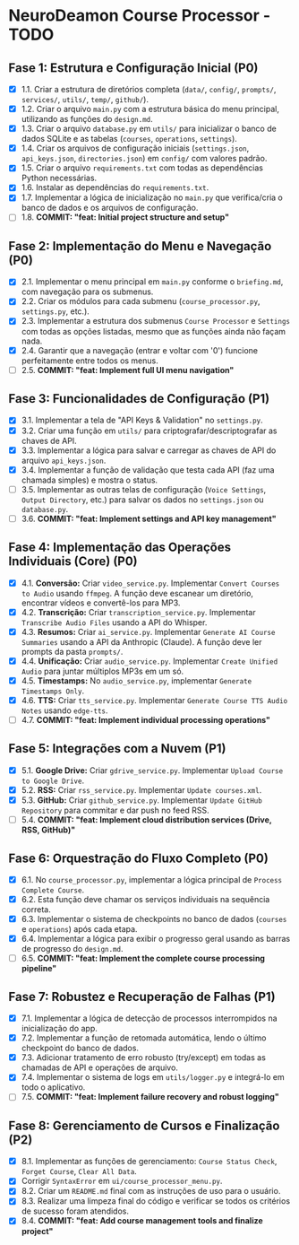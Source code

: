 # NeuroDeamon Course Processor - TODO

## Fase 1: Estrutura e Configuração Inicial (P0)

- [x] 1.1. Criar a estrutura de diretórios completa (`data/`, `config/`, `prompts/`, `services/`, `utils/`, `temp/`, `github/`).
- [x] 1.2. Criar o arquivo `main.py` com a estrutura básica do menu principal, utilizando as funções do `design.md`.
- [x] 1.3. Criar o arquivo `database.py` em `utils/` para inicializar o banco de dados SQLite e as tabelas (`courses`, `operations`, `settings`).
- [x] 1.4. Criar os arquivos de configuração iniciais (`settings.json`, `api_keys.json`, `directories.json`) em `config/` com valores padrão.
- [x] 1.5. Criar o arquivo `requirements.txt` com todas as dependências Python necessárias.
- [x] 1.6. Instalar as dependências do `requirements.txt`.
- [x] 1.7. Implementar a lógica de inicialização no `main.py` que verifica/cria o banco de dados e os arquivos de configuração.
- [ ] 1.8. **COMMIT: "feat: Initial project structure and setup"**

## Fase 2: Implementação do Menu e Navegação (P0)

- [x] 2.1. Implementar o menu principal em `main.py` conforme o `briefing.md`, com navegação para os submenus.
- [x] 2.2. Criar os módulos para cada submenu (`course_processor.py`, `settings.py`, etc.).
- [x] 2.3. Implementar a estrutura dos submenus `Course Processor` e `Settings` com todas as opções listadas, mesmo que as funções ainda não façam nada.
- [x] 2.4. Garantir que a navegação (entrar e voltar com '0') funcione perfeitamente entre todos os menus.
- [ ] 2.5. **COMMIT: "feat: Implement full UI menu navigation"**

## Fase 3: Funcionalidades de Configuração (P1)

- [x] 3.1. Implementar a tela de "API Keys & Validation" no `settings.py`.
- [x] 3.2. Criar uma função em `utils/` para criptografar/descriptografar as chaves de API.
- [x] 3.3. Implementar a lógica para salvar e carregar as chaves de API do arquivo `api_keys.json`.
- [x] 3.4. Implementar a função de validação que testa cada API (faz uma chamada simples) e mostra o status.
- [ ] 3.5. Implementar as outras telas de configuração (`Voice Settings`, `Output Directory`, etc.) para salvar os dados no `settings.json` ou `database.py`.
- [ ] 3.6. **COMMIT: "feat: Implement settings and API key management"**

## Fase 4: Implementação das Operações Individuais (Core) (P0)

- [x] 4.1. **Conversão:** Criar `video_service.py`. Implementar `Convert Courses to Audio` usando `ffmpeg`. A função deve escanear um diretório, encontrar vídeos e convertê-los para MP3.
- [x] 4.2. **Transcrição:** Criar `transcription_service.py`. Implementar `Transcribe Audio Files` usando a API do Whisper.
- [x] 4.3. **Resumos:** Criar `ai_service.py`. Implementar `Generate AI Course Summaries` usando a API da Anthropic (Claude). A função deve ler prompts da pasta `prompts/`.
- [x] 4.4. **Unificação:** Criar `audio_service.py`. Implementar `Create Unified Audio` para juntar múltiplos MP3s em um só.
- [x] 4.5. **Timestamps:** No `audio_service.py`, implementar `Generate Timestamps Only`.
- [x] 4.6. **TTS:** Criar `tts_service.py`. Implementar `Generate Course TTS Audio Notes` usando `edge-tts`.
- [ ] 4.7. **COMMIT: "feat: Implement individual processing operations"**

## Fase 5: Integrações com a Nuvem (P1)

- [x] 5.1. **Google Drive:** Criar `gdrive_service.py`. Implementar `Upload Course to Google Drive`.
- [x] 5.2. **RSS:** Criar `rss_service.py`. Implementar `Update courses.xml`.
- [x] 5.3. **GitHub:** Criar `github_service.py`. Implementar `Update GitHub Repository` para commitar e dar push no feed RSS.
- [ ] 5.4. **COMMIT: "feat: Implement cloud distribution services (Drive, RSS, GitHub)"**

## Fase 6: Orquestração do Fluxo Completo (P0)

- [x] 6.1. No `course_processor.py`, implementar a lógica principal de `Process Complete Course`.
- [x] 6.2. Esta função deve chamar os serviços individuais na sequência correta.
- [x] 6.3. Implementar o sistema de checkpoints no banco de dados (`courses` e `operations`) após cada etapa.
- [x] 6.4. Implementar a lógica para exibir o progresso geral usando as barras de progresso do `design.md`.
- [ ] 6.5. **COMMIT: "feat: Implement the complete course processing pipeline"**

## Fase 7: Robustez e Recuperação de Falhas (P1)

- [x] 7.1. Implementar a lógica de detecção de processos interrompidos na inicialização do app.
- [x] 7.2. Implementar a função de retomada automática, lendo o último checkpoint do banco de dados.
- [x] 7.3. Adicionar tratamento de erro robusto (try/except) em todas as chamadas de API e operações de arquivo.
- [x] 7.4. Implementar o sistema de logs em `utils/logger.py` e integrá-lo em todo o aplicativo.
- [ ] 7.5. **COMMIT: "feat: Implement failure recovery and robust logging"**

## Fase 8: Gerenciamento de Cursos e Finalização (P2)

- [x] 8.1. Implementar as funções de gerenciamento: `Course Status Check`, `Forget Course`, `Clear All Data`.
- [x] Corrigir `SyntaxError` em `ui/course_processor_menu.py`.
- [x] 8.2. Criar um `README.md` final com as instruções de uso para o usuário.
- [x] 8.3. Realizar uma limpeza final do código e verificar se todos os critérios de sucesso foram atendidos.
- [x] 8.4. **COMMIT: "feat: Add course management tools and finalize project"**
